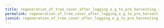 ```yaml
---
title: regeneration_of_tree_cover_after_logging_e_g_to_pre_harvesting_situation
permalink: regeneration_of_tree_cover_after_logging_e_g_to_pre_harvesting_situation.html
jsonid: regeneration_of_tree_cover_after_logging_e_g_to_pre_harvesting_situation
---
```

